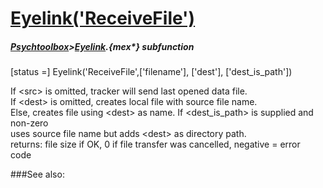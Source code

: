 # [Eyelink('ReceiveFile')](Eyelink-ReceiveFile) 
##### [Psychtoolbox](Psychtoolbox)>[Eyelink](Eyelink).{mex*} subfunction

[status =] Eyelink('ReceiveFile',['filename'], ['dest'], ['dest_is_path'])

 If <src\> is omitted, tracker will send last opened data file.  
 If <dest\> is omitted, creates local file with source file name.  
 Else, creates file using <dest\> as name.  If <dest\_is\_path\> is supplied and  
non-zero  
 uses source file name but adds <dest\> as directory path.  
 returns: file size if OK, 0 if file transfer was cancelled, negative =  error  
code  


###See also:

